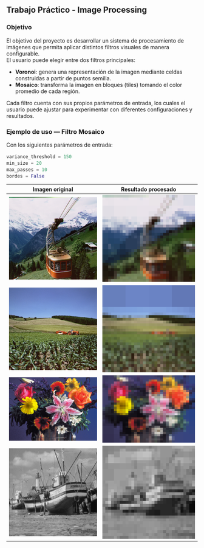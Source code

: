 ## Trabajo Práctico - Image Processing

### Objetivo

El objetivo del proyecto es desarrollar un sistema de procesamiento de imágenes que permita aplicar distintos filtros visuales de manera configurable.  
El usuario puede elegir entre dos filtros principales:

- **Voronoi**: genera una representación de la imagen mediante celdas construidas a partir de puntos semilla.
- **Mosaico**: transforma la imagen en bloques (tiles) tomando el color promedio de cada región.

Cada filtro cuenta con sus propios parámetros de entrada, los cuales el usuario puede ajustar para experimentar con diferentes configuraciones y resultados.

### Ejemplo de uso — Filtro Mosaico

Con los siguientes parámetros de entrada:

```python
variance_threshold = 150
min_size = 20
max_passes = 10
bordes = False
```

| Imagen original                    | Resultado procesado                                   |
|------------------------------------|-------------------------------------------------------|
| ![cablecar.bmp](test_images/cablecar.bmp) | ![cablecar_mosaico.png](data/cablecar_mosaico.png)    |
| ![cornfield.bmp](test_images/cornfield.bmp)  | ![cornfield_mosaico.png](data/cornfield_mosaico.png)  |
| ![flowers.bmp](test_images/flowers.bmp)  | ![flowers_mosaico.png](data/flowers_mosaico.png)      |
| ![boat.png](test_images/boat.png)  | ![boat_mosaico.png](data/boat_mosaico.png)            |